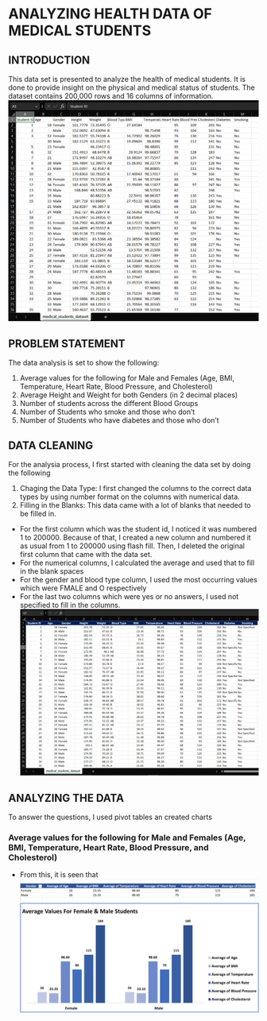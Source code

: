 # ANALYZING HEALTH DATA OF MEDICAL STUDENTS 

## INTRODUCTION
This data set is presented to analyze the health of medical students. It is done to provide insight on the physical and medical status of students.
The dataset contains 200,000 rows and 16 columns of information.
![](initial_dataset.png)
## PROBLEM STATEMENT
The data analysis is set to show the following:
1. Average values for the following for Male and Females (Age, BMI, Temperature, Heart Rate, Blood Pressure, and Cholesterol)
2. Average Height and Weight for both Genders (in 2 decimal places)
3. Number of students across the different Blood Groups
4. Number of Students who smoke and those who don’t
5. Number of Students who have diabetes and those who don’t

## DATA CLEANING
For the analysia process, I first started with cleaning the data set by doing the following 
1. Chaging the Data Type:
   I first changed the columns to the correct data types by using number format on the columns with numerical data. 
2. Filling in the Blanks:
   This data came with a lot of blanks that needed to be filled in.
- For the first column which was the student id, I noticed it was numbered 1 to 200000. Because of that, I created a new column and numbered it as usual from 1 to 200000 using flash fill. Then, I deleted the 
  original first column that came with the data set.
- For the numerical columns, I calculated the average and used that to fill in the blank spaces 
- For the gender and blood type column, I used the most occurring values which were FMALE and O respectively
- For the last two columns which were yes or no answers, I used not specified to fill in the columns.
![](aftercleaning.png)
## ANALYZING THE DATA
To answer the questions, I used pivot tables an created charts 

### Average values for the following for Male and Females (Age, BMI, Temperature, Heart Rate, Blood Pressure, and Cholesterol)
- From this, it is seen that
  ![](Pivot1.png)
  ![](Picture1.png)
  
